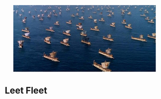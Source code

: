 <p align="center">
  <img src="https://github.com/kaliv0/leet-fleet/blob/main/assets/fleet.jpg?raw=true" width="450" alt="Leet Fleet">
</p>

# Leet Fleet